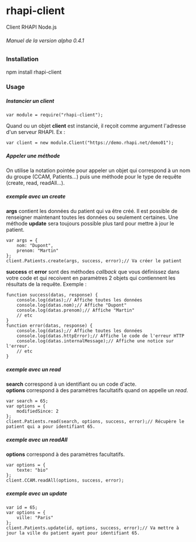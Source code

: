# rhapi-client
Client RHAPI Node.js

###### Manuel de la version alpha 0.4.1

### Installation


npm install rhapi-client


### Usage

##### Instancier un *client*


    var module = require("rhapi-client");


Quand ou un objet **client** est instancié, il reçoit comme argument l'adresse d'un serveur RHAPI. Ex :


    var client = new module.Client("https://demo.rhapi.net/demo01");


##### Appeler une méthode


On utilise la notation pointée pour appeler un objet qui correspond à un nom du groupe (CCAM, Patients...) puis une méthode pour le type de requête (create, read, readAll...).


##### exemple avec un *create*


**args** contient les données du patient qui va être créé. Il est possible de renseigner maintenant toutes les données ou seulement certaines. Une méthode **update** sera toujours possible plus tard pour mettre à jour le patient.


    var args = {  
        nom: "Dupont",  
        prenom: "Martin"  
    };  
    client.Patients.create(args, success, error);// Va créer le patient


**success** et **error** sont des méthodes *callback* que vous définissez dans votre code et qui recoivent en paramètres 2 objets qui contiennent les résultats de la requête. Exemple :


    function success(datas, response) {  
        console.log(datas);// Affiche toutes les données  
        console.log(datas.nom);// Affiche "Dupont"  
        console.log(datas.prenom);// Affiche "Martin"  
        // etc  
    }  
    function error(datas, response) {  
        console.log(datas);// Affiche toutes les données  
        console.log(datas.httpError);// Affiche le code de l'erreur HTTP  
        console.log(datas.internalMessage);// Affiche une notice sur l'erreur.  
        // etc  
    }


##### exemple avec un *read*


**search** correspond à un identifiant ou un code d'acte.  
**options** correspond à des paramètres facultatifs quand on appelle un *read*.


    var search = 65;  
    var options = {  
        modifiedSince: 2  
    };  
    client.Patients.read(search, options, success, error);// Récupère le patient qui a pour identifiant 65.


##### exemple avec un *readAll*


**options** correspond à des paramètres facultatifs.


    var options = {  
        texte: "bio"  
    };  
    client.CCAM.readAll(options, success, error);


##### exemple avec un *update*


    var id = 65;  
    var options = {  
        ville: "Paris"  
    };  
    client.Patients.update(id, options, success, error);// Va mettre à jour la ville du patient ayant pour identifiant 65.